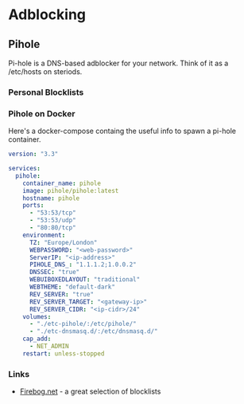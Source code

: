 # Adblocking

## Pihole

Pi-hole is a DNS-based adblocker for your network. Think of it as a /etc/hosts on steriods.

### Personal Blocklists

### Pihole on Docker

Here's a docker-compose containg the useful info to spawn a pi-hole container.

```yml
version: "3.3"

services:
  pihole:
    container_name: pihole
    image: pihole/pihole:latest
    hostname: pihole
    ports:
      - "53:53/tcp"
      - "53:53/udp"
      - "80:80/tcp"
    environment:
      TZ: "Europe/London"
      WEBPASSWORD: "<web-password>"
      ServerIP: "<ip-address>"
      PIHOLE_DNS_: "1.1.1.2;1.0.0.2"
      DNSSEC: "true"
      WEBUIBOXEDLAYOUT: "traditional"
      WEBTHEME: "default-dark"
      REV_SERVER: "true"
      REV_SERVER_TARGET: "<gateway-ip>"
      REV_SERVER_CIDR: "<ip-cidr>/24"
    volumes:
      - "./etc-pihole/:/etc/pihole/"
      - "./etc-dnsmasq.d/:/etc/dnsmasq.d/"
    cap_add:
      - NET_ADMIN
    restart: unless-stopped

```

### Links

* [Firebog.net](https://firebog.net) - a great selection of blocklists
